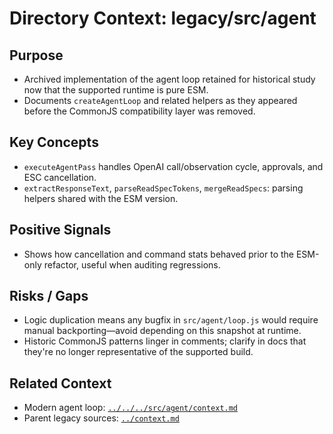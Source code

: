 # Directory Context: legacy/src/agent

## Purpose
- Archived implementation of the agent loop retained for historical study now that the supported runtime is pure ESM.
- Documents `createAgentLoop` and related helpers as they appeared before the CommonJS compatibility layer was removed.

## Key Concepts
- `executeAgentPass` handles OpenAI call/observation cycle, approvals, and ESC cancellation.
- `extractResponseText`, `parseReadSpecTokens`, `mergeReadSpecs`: parsing helpers shared with the ESM version.

## Positive Signals
- Shows how cancellation and command stats behaved prior to the ESM-only refactor, useful when auditing regressions.

## Risks / Gaps
- Logic duplication means any bugfix in `src/agent/loop.js` would require manual backporting—avoid depending on this snapshot at runtime.
- Historic CommonJS patterns linger in comments; clarify in docs that they're no longer representative of the supported build.

## Related Context
- Modern agent loop: [`../../../src/agent/context.md`](../../../src/agent/context.md)
- Parent legacy sources: [`../context.md`](../context.md)
